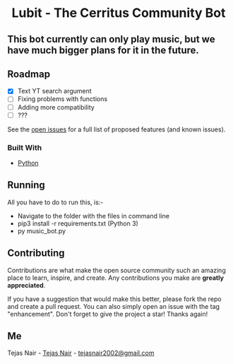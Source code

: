 <h1 align="center">Lubit - The Cerritus Community Bot</h1>

##  This bot currently can only play music, but we have much bigger plans for it in the future.

## Roadmap

- [x] Text YT search argument
- [ ] Fixing problems with functions
- [ ] Adding more compatibility
- [ ] ???

See the [open issues](https://github.com/TejasNair9977/lubit/issues) for a full list of proposed features (and known issues).

### Built With

* [Python](https://www.python.org/)

## Running

All you have to do to run this, is:-
* Navigate to the folder with the files in command line
* pip3 install -r requirements.txt (Python 3)
* py music_bot.py

## Contributing

Contributions are what make the open source community such an amazing place to learn, inspire, and create. Any contributions you make are **greatly appreciated**.

If you have a suggestion that would make this better, please fork the repo and create a pull request. You can also simply open an issue with the tag "enhancement".
Don't forget to give the project a star! Thanks again!

## Me

Tejas Nair - [Tejas Nair](https://www.linkedin.com/in/tejasnair9977/) - tejasnair2002@gmail.com
